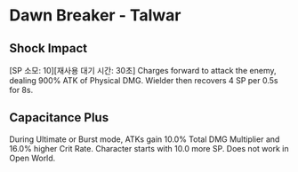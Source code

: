 # Dawn Breaker - Talwar

## Shock Impact

[SP 소모: 10][재사용 대기 시간: 30초] Charges forward to attack the enemy, dealing 900% ATK of Physical DMG. Wielder then recovers 4 SP per 0.5s for 8s.

## Capacitance Plus

During Ultimate or Burst mode, ATKs gain 10.0% Total DMG Multiplier and 16.0% higher Crit Rate. Character starts with 10.0 more SP. Does not work in Open World.
